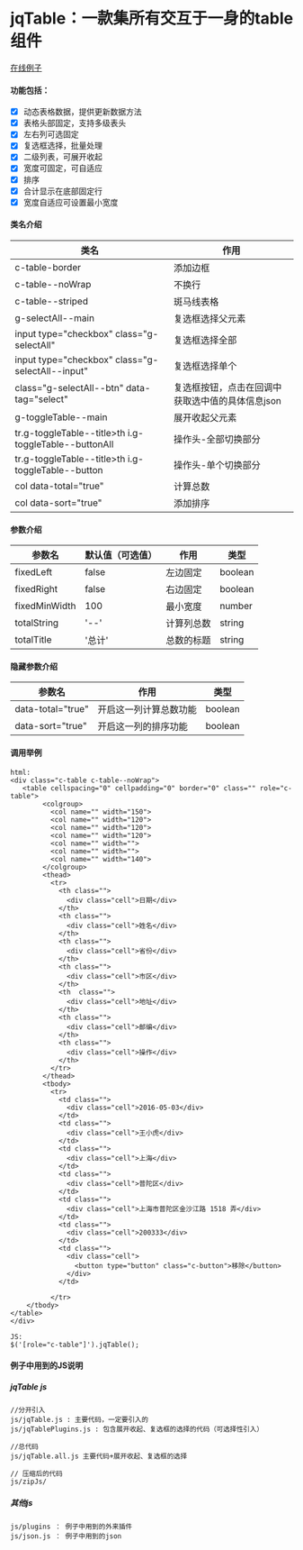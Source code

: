 # jqTable：一款集所有交互于一身的table组件

 [ 在线例子](https://qiuyaofan.github.io/jqTable/) 

#### 功能包括：

- [x] 动态表格数据，提供更新数据方法
- [x] 表格头部固定，支持多级表头
- [x] 左右列可选固定
- [x] 复选框选择，批量处理
- [x] 二级列表，可展开收起
- [x] 宽度可固定，可自适应
- [x] 排序
- [x] 合计显示在底部固定行
- [x] 宽度自适应可设置最小宽度

#### 类名介绍

|类名|作用|
|----|-----|
|c-table-border| 添加边框|
|c-table--noWrap| 不换行|
| c-table--striped| 斑马线表格|
|g-selectAll--main|复选框选择父元素|
|input type="checkbox" class="g-selectAll"|复选框选择全部|
|input type="checkbox" class="g-selectAll--input"|复选框选择单个|
|class="g-selectAll--btn" data-tag="select"|复选框按钮，点击在回调中获取选中值的具体信息json |
|g-toggleTable--main|展开收起父元素|
|tr.g-toggleTable--title>th i.g-toggleTable--buttonAll|操作头-全部切换部分|
|tr.g-toggleTable--title>th i.g-toggleTable--button|操作头-单个切换部分|
|col data-total="true"|计算总数|
|col data-sort="true"|添加排序|


#### 参数介绍

|参数名|默认值（可选值）|作用|类型|
|----|-----|-----|-----|
|fixedLeft| false| 左边固定|boolean|
|fixedRight| false| 右边固定|boolean|
|fixedMinWidth| 100| 最小宽度|number|
|totalString| '--'| 计算列总数|string|
|totalTitle|'总计'| 总数的标题| string |

#### 隐藏参数介绍

|参数名|作用|类型|
|----|-----|-----|
|data-total="true"| 开启这一列计算总数功能|boolean|
|data-sort="true"|开启这一列的排序功能|boolean|


#### 调用举例
```
html:
<div class="c-table c-table--noWrap">
   <table cellspacing="0" cellpadding="0" border="0" class="" role="c-table">
		<colgroup>
		  <col name="" width="150">
		  <col name="" width="120">
		  <col name="" width="120">
		  <col name="" width="120">
		  <col name="" width="">
		  <col name="" width="">
		  <col name="" width="140">
		</colgroup>
		<thead>
		  <tr>
		    <th class="">
		      <div class="cell">日期</div>
		    </th>
		    <th class="">
		      <div class="cell">姓名</div>
		    </th>
		    <th class="">
		      <div class="cell">省份</div>
		    </th>
		    <th class="">
		      <div class="cell">市区</div>
		    </th>
		    <th  class="">
		      <div class="cell">地址</div>
		    </th>
		    <th class="">
		      <div class="cell">邮编</div>
		    </th>
		    <th class="">
		      <div class="cell">操作</div>
		    </th>
		  </tr>
		</thead>
		<tbody>
		  <tr>
		    <td class="">
		      <div class="cell">2016-05-03</div>
		    </td>
		    <td class="">
		      <div class="cell">王小虎</div>
		    </td>
		    <td class="">
		      <div class="cell">上海</div>
		    </td>
		    <td class="">
		      <div class="cell">普陀区</div>
		    </td>
		    <td class="">
		      <div class="cell">上海市普陀区金沙江路 1518 弄</div>
		    </td>
		    <td class="">
		      <div class="cell">200333</div>
		    </td>
		    <td class="">
		      <div class="cell">
		        <button type="button" class="c-button">移除</button>
		      </div>
		    </td>
		    
		  </tr>
	</tbody>
</table>
</div>

JS:
$('[role="c-table"]').jqTable();

```

#### 例子中用到的JS说明

##### jqTable js

```
//分开引入
js/jqTable.js : 主要代码，一定要引入的
js/jqTablePlugins.js : 包含展开收起、复选框的选择的代码（可选择性引入）

//总代码
js/jqTable.all.js 主要代码+展开收起、复选框的选择

// 压缩后的代码
js/zipJs/

```

##### 其他js
```
js/plugins ： 例子中用到的外来插件
js/json.js ： 例子中用到的json

```
